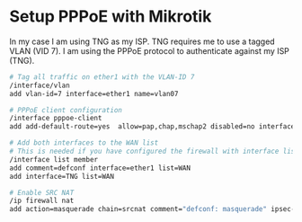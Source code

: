 # Setup PPPoE with Mikrotik

In my case I am using TNG as my ISP. TNG requires me to use a tagged VLAN (VID 7). I am using the PPPoE protocol to authenticate against my ISP (TNG).

```bash
# Tag all traffic on ether1 with the VLAN-ID 7
/interface/vlan
add vlan-id=7 interface=ether1 name=vlan07

# PPPoE client configuration
/interface pppoe-client
add add-default-route=yes  allow=pap,chap,mschap2 disabled=no interface=vlan07 name=TNG use-peer-dns=yes user="foobar"

# Add both interfaces to the WAN list
# This is needed if you have configured the firewall with interface lists
/interface list member
add comment=defconf interface=ether1 list=WAN
add interface=TNG list=WAN

# Enable SRC NAT
/ip firewall nat
add action=masquerade chain=srcnat comment="defconf: masquerade" ipsec-policy=out,none out-interface-list=WAN
```